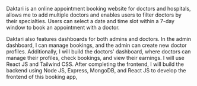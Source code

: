 Daktari is an online appointment booking website for doctors and hospitals, allows me to add multiple doctors and enables users to filter doctors by their specialties. Users can select a date and time slot within a 7-day window to book an appointment with a doctor.

Daktari also features dashboards for both admins and doctors. In the admin dashboard, I can manage bookings, and the admin can create new doctor profiles. Additionally, I will build the doctors' dashboard, where doctors can manage their profiles, check bookings, and view their earnings. I will use React JS and Tailwind CSS. After completing the frontend, I will build the backend using Node JS, Express, MongoDB, and React JS to develop the frontend of this booking app, 
